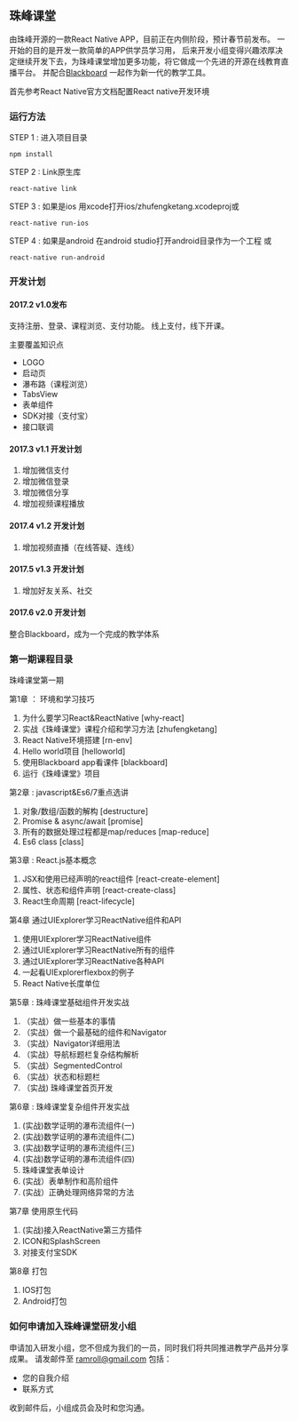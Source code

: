 ## 珠峰课堂

由珠峰开源的一款React Native APP，目前正在内侧阶段，预计春节前发布。 一开始的目的是开发一款简单的APP供学员学习用， 后来开发小组变得兴趣浓厚决定继续开发下去，为珠峰课堂增加更多功能，将它做成一个先进的开源在线教育直播平台。 并配合[Blackboard](https://www.github.com/ramroll/blackboard) 一起作为新一代的教学工具。 

首先参考React Native官方文档配置React native开发环境

### 运行方法

STEP 1 : 进入项目目录
```
npm install
```

STEP 2 : Link原生库
```
react-native link
```

STEP 3 : 如果是ios
用xcode打开ios/zhufengketang.xcodeproj或
```
react-native run-ios
```
STEP 4 : 如果是android
在android studio打开android目录作为一个工程
或
```
react-native run-android
```
### 开发计划
#### 2017.2 v1.0发布
支持注册、登录、课程浏览、支付功能。 线上支付，线下开课。 

主要覆盖知识点
* LOGO
* 启动页
* 瀑布路（课程浏览）
* TabsView
* 表单组件
* SDK对接（支付宝）
* 接口联调


#### 2017.3 v1.1 开发计划 

1. 增加微信支付
2. 增加微信登录
3. 增加微信分享
4. 增加视频课程播放

#### 2017.4 v1.2 开发计划
1. 增加视频直播（在线答疑、连线）
 
 
#### 2017.5 v1.3 开发计划
1. 增加好友关系、社交

#### 2017.6 v2.0 开发计划
整合Blackboard，成为一个完成的教学体系

### 第一期课程目录
珠峰课堂第一期 

第1章 ： 环境和学习技巧

1. 为什么要学习React&ReactNative [why-react]
2. 实战《珠峰课堂》课程介绍和学习方法 [zhufengketang] 
3. React Native环境搭建         [rn-env]
4. Hello world项目             [helloworld]
5. 使用Blackboard app看课件     [blackboard]
6. 运行《珠峰课堂》项目


第2章 : javascript&Es6/7重点选讲

1. 对象/数组/函数的解构  [destructure]
2. Promise & async/await [promise]
3. 所有的数据处理过程都是map/reduces [map-reduce]
4. Es6 class [class]


第3章 : React.js基本概念

1. JSX和使用已经声明的react组件 [react-create-element]
2. 属性、状态和组件声明 [react-create-class]
3. React生命周期 [react-lifecycle]

第4章 通过UIExplorer学习ReactNative组件和API

1. 使用UIExplorer学习ReactNative组件
2. 通过UIExplorer学习ReactNative所有的组件
3. 通过UIExplorer学习ReactNative各种API
4. 一起看UIExplorerflexbox的例子
5. React Native长度单位

第5章 : 珠峰课堂基础组件开发实战 

1. （实战）做一些基本的事情
2. （实战）做一个最基础的组件和Navigator
3. （实战）Navigator详细用法
4. （实战）导航标题栏复杂结构解析
5. （实战）SegmentedControl
6. （实战）状态和标题栏
7. （实战) 珠峰课堂首页开发

第6章 : 珠峰课堂复杂组件开发实战

1. (实战)数学证明的瀑布流组件(一)
2. (实战)数学证明的瀑布流组件(二)
3. (实战)数学证明的瀑布流组件(三)
4. (实战)数学证明的瀑布流组件(四)
5. 珠峰课堂表单设计
6. (实战）表单制作和高阶组件
7. (实战）正确处理网络异常的方法

第7章 使用原生代码

1. (实战)接入ReactNative第三方插件
2. ICON和SplashScreen
3. 对接支付宝SDK

第8章 打包

1. IOS打包
2. Android打包



### 如何申请加入珠峰课堂研发小组
申请加入研发小组，您不但成为我们的一员，同时我们将共同推进教学产品并分享成果。
请发邮件至 ramroll@gmail.com
包括：
* 您的自我介绍
* 联系方式

收到邮件后，小组成员会及时和您沟通。
